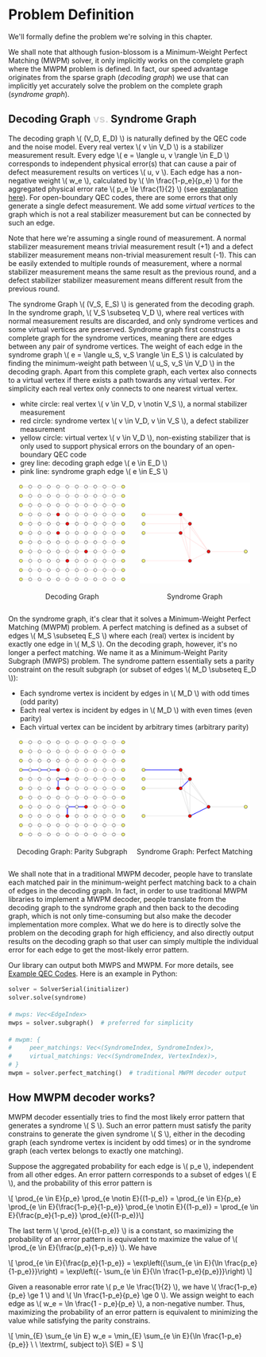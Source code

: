 
# Problem Definition

We'll formally define the problem we're solving in this chapter.

We shall note that although fusion-blossom is a Minimum-Weight Perfect Matching (MWPM) solver, it only implicitly works on the complete graph where the MWPM problem is defined.
In fact, our speed advantage originates from the sparse graph (*decoding graph*) we use that can implicitly yet accurately solve the problem on the complete graph (*syndrome graph*).

## Decoding Graph <strong style="color:lightgrey;">vs.</strong> Syndrome Graph

The decoding graph \\( (V_D, E_D) \\) is naturally defined by the QEC code and the noise model.
Every real vertex \\( v \in V_D \\) is a stabilizer measurement result.
Every edge \\( e = \langle u, v \rangle \in E_D \\) corresponds to independent physical error(s) that can cause a pair of defect measurement results on vertices \\( u, v \\).
Each edge has a non-negative weight \\( w_e \\), calculated by \\( \ln \frac{1-p_e}{p_e} \\) for the aggregated physical error rate \\( p_e \le \frac{1}{2} \\) (see [explanation here](#how-mwpm-decoder-works)).
For open-boundary QEC codes, there are some errors that only generate a single defect measurement. We add some *virtual vertices* to the graph which is not a real stabilizer measurement but can be connected by such an edge.

Note that here we're assuming a single round of measurement.
A normal stabilizer measurement means trivial measurement result (+1) and a defect stabilizer measurement means non-trivial measurement result (-1).
This can be easily extended to multiple rounds of measurement, where a normal stabilizer measurement means the same result as the previous round, and a defect stabilizer stabilizer measurement means different result from the previous round.

The syndrome Graph \\( (V_S, E_S) \\) is generated from the decoding graph.
In the syndrome graph, \\( V_S \subseteq V_D \\), where real vertices with normal measurement results are discarded, and only syndrome vertices and some virtual vertices are preserved.
Syndrome graph first constructs a complete graph for the syndrome vertices, meaning there are edges between any pair of syndrome vertices.
The weight of each edge in the syndrome graph \\( e = \langle u_S, v_S \rangle \in E_S \\) is calculated by finding the minimum-weight path between \\( u_S, v_S \in V_D \\) in the decoding graph.
Apart from this complete graph, each vertex also connects to a virtual vertex if there exists a path towards any virtual vertex.
For simplicity each real vertex only connects to one nearest virtual vertex.


- white circle: real vertex \\( v \in V_D, v \notin V_S \\), a normal stabilizer measurement
- red circle: syndrome vertex \\( v \in V_D, v \in V_S \\), a defect stabilizer measurement
- yellow circle: virtual vertex  \\( v \in V_D \\), non-existing stabilizer that is only used to support physical errors on the boundary of an open-boundary QEC code
- grey line: decoding graph edge \\( e \in E_D \\)
- pink line: syndrome graph edge \\( e \in E_S \\)

<div style="display: flex; justify-content: center;">
    <div style="width: 49%; text-align: center;">
        <img style="width: 90%;" src="img/decoding-graph.png"/>
        <p>Decoding Graph</p>
    </div>
    <div style="width: 49%; text-align: center;">
        <img style="width: 90%;" src="img/syndrome-graph.png"/>
        <p>Syndrome Graph</p>
    </div>
</div>

On the syndrome graph, it's clear that it solves a Minimum-Weight Perfect Matching (MWPM) problem.
A perfect matching is defined as a subset of edges \\( M_S \subseteq E_S \\) where each (real) vertex is incident by exactly one edge in \\( M_S \\).
On the decoding graph, however, it's no longer a perfect matching.
We name it as a Minimum-Weight Parity Subgraph (MWPS) problem.
The syndrome pattern essentially sets a parity constraint on the result subgraph (or subset of edges \\( M_D \subseteq E_D \\)): 

- Each syndrome vertex is incident by edges in \\( M_D \\) with odd times (odd parity)
- Each real vertex is incident by edges in \\( M_D \\) with even times (even parity)
- Each virtual vertex can be incident by arbitrary times (arbitrary parity)

<div style="display: flex; justify-content: center;">
    <div style="width: 49%; text-align: center;">
        <img style="width: 90%;" src="img/decoding-graph-result.png"/>
        <p>Decoding Graph: Parity Subgraph</p>
    </div>
    <div style="width: 49%; text-align: center;">
        <img style="width: 90%;" src="img/syndrome-graph-result.png"/>
        <p>Syndrome Graph: Perfect Matching</p>
    </div>
</div>

We shall note that in a traditional MWPM decoder, people have to translate each matched pair in the minimum-weight perfect matching back to a chain of edges in the decoding graph.
In fact, in order to use traditional MWPM libraries to implement a MWPM decoder, people translate from the decoding graph to the syndrome graph and then back to the decoding graph, which is not only time-consuming but also make the decoder implementation more complex.
What we do here is to directly solve the problem on the decoding graph for high efficiency, and also directly output results on the decoding graph so that user can simply multiple the individual error for each edge to get the most-likely error pattern.

Our library can output both MWPS and MWPM. For more details, see [Example QEC Codes](demo/example-qec-codes.md). Here is an example in Python:

```python
solver = SolverSerial(initializer)
solver.solve(syndrome)

# mwps: Vec<EdgeIndex>
mwps = solver.subgraph()  # preferred for simplicity

# mwpm: {
#     peer_matchings: Vec<(SyndromeIndex, SyndromeIndex)>,
#     virtual_matchings: Vec<(SyndromeIndex, VertexIndex)>,
# }
mwpm = solver.perfect_matching()  # traditional MWPM decoder output
```

## How MWPM decoder works?

MWPM decoder essentially tries to find the most likely error pattern that generates a syndrome \\( S \\).
Such an error pattern must satisfy the parity constrains to generate the given syndrome \\( S \\), either in the decoding graph (each syndrome vertex is incident by odd times) or in the syndrome graph (each vertex belongs to exactly one matching).

Suppose the aggregated probability for each edge is \\( p_e \\), independent from all other edges.
An error pattern corresponds to a subset of edges \\( E \\), and the probability of this error pattern is

\\[ \prod_{e \in E}{p_e} \prod_{e \notin E}{(1-p_e)} = \prod_{e \in E}{p_e} \prod_{e \in E}{\frac{1-p_e}{1-p_e}} \prod_{e \notin E}{(1-p_e)} = \prod_{e \in E}{\frac{p_e}{1-p_e}} \prod_{e}{(1-p_e)}\\]

The last term \\( \prod_{e}{(1-p_e)} \\) is a constant, so maximizing the probability of an error pattern is equivalent to maximize the value of \\( \prod_{e \in E}{\frac{p_e}{1-p_e}} \\). We have

\\[ \prod_{e \in E}{\frac{p_e}{1-p_e}} = \exp\left({\sum_{e \in E}{\ln \frac{p_e}{1-p_e}}}\right) = \exp\left({- \sum_{e \in E}{\ln \frac{1-p_e}{p_e}}}\right) \\]

Given a reasonable error rate \\( p_e \le \frac{1}{2} \\), we have \\( \frac{1-p_e}{p_e} \ge 1 \\) and \\( \ln \frac{1-p_e}{p_e} \ge 0 \\). We assign weight to each edge as \\( w_e = \ln \frac{1 - p_e}{p_e} \\), a non-negative number. Thus, maximizing the probability of an error pattern is equivalent to minimizing the value while satisfying the parity constrains.

\\[ \min_{E} \sum_{e \in E} w_e = \min_{E} \sum_{e \in E}{\ln \frac{1-p_e}{p_e}} \ \ \textrm{, subject to}\ S(E) = S \\]
